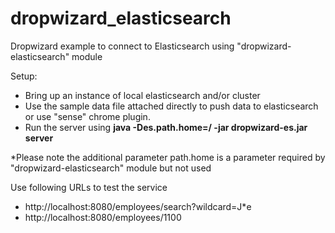 # dropwizard_elasticsearch

Dropwizard example to connect to Elasticsearch using "dropwizard-elasticsearch" module

Setup:
- Bring up an instance of local elasticsearch and/or cluster
- Use the sample data file attached directly to push data to elasticsearch or use "sense" chrome plugin.
- Run the server  using  **java -Des.path.home=/  -jar dropwizard-es.jar server**

*Please note the additional parameter path.home is a parameter required by "dropwizard-elasticsearch" module but not used

Use following URLs to test the service
- http://localhost:8080/employees/search?wildcard=J*e 
- http://localhost:8080/employees/1100
